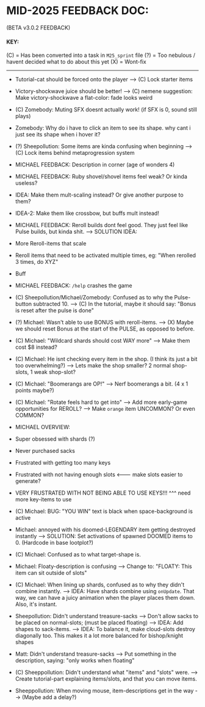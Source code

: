 

# MID-2025 FEEDBACK DOC:
(BETA v3.0.2 FEEDBACK)

#### KEY:
(C) = Has been converted into a task in `M25_sprint` file
(?) = Too nebulous / havent decided what to do about this yet
(X) = Wont-fix

------------------------------------------------------------



- Tutorial-cat should be forced onto the player
--> (C) Lock starter items



- Victory-shockwave juice should be better!
--> (C) nemene suggestion: Make victory-shockwave a flat-color: fade looks weird


- (C) Zomebody: Muting SFX doesnt actually work! (if SFX is 0, sound still plays)


- Zomebody: Why do i have to click an item to see its shape. why cant i just see its shape when i hover it?



- (?) Sheepollution: Some items are kinda confusing when beginning
--> (C) Lock items behind metaprogression system


- MICHAEL FEEDBACK: Description in corner (age of wonders 4)

- MICHAEL FEEDBACK: Ruby shovel/shovel items feel weak? Or kinda useless?
- IDEA: Make them mult-scaling instead? Or give another purpose to them?
- IDEA-2: Make them like crossbow, but buffs mult instead!

- MICHAEL FEEDBACK: Reroll builds dont feel good. 
They just feel like Pulse builds, but kinda shit.
--> SOLUTION IDEA:
- More Reroll-items that scale
- Reroll items that need to be activated multiple times, eg: "When rerolled 3 times, do XYZ"
- Buff


- MICHAEL FEEDBACK: `/help` crashes the game



- (C) Sheepollution/Michael/Zomebody: 
Confused as to why the Pulse-button subtracted 10.
--> (C) In the tutorial, maybe it should say: "Bonus is reset after the pulse is done"


- (?) Michael: Wasn't able to use BONUS with reroll-items.
--> (X) Maybe we should reset Bonus at the start of the PULSE, as opposed to before.



- (C) Michael: "Wildcard shards should cost WAY more"
--> Make them cost $8 instead?


- (C) Michael: He isnt checking every item in the shop.
(I think its just a bit too overwhelming?)
--> Lets make the shop smaller? 2 normal shop-slots, 1 weak shop-slot?


- (C) Michael: "Boomerangs are OP!"
--> Nerf boomerangs a bit. (4 x 1 points maybe?)


- (C) Michael: "Rotate feels hard to get into"
--> Add more early-game opportunities for REROLL?
--> Make `orange` item UNCOMMON? Or even COMMON?



- MICHAEL OVERVIEW: 
- Super obsessed with shards (?)
- Never purchased sacks
- Frustrated with getting too many keys
- Frustrated with not having enough slots <--- make slots easier to generate?
- VERY FRUSTRATED WITH NOT BEING ABLE TO USE KEYS!!!
^^^ need more key-items to use


- (C) Michael: BUG:
"YOU WIN" text is black when space-background is active


- Michael: annoyed with his doomed-LEGENDARY item getting destroyed instantly
--> SOLUTION: Set activations of spawned DOOMED items to 0.
(Hardcode in base lootplot?)


- (C) Michael: 
Confused as to what target-shape is.

- Michael: Floaty-description is confusing
--> Change to: "FLOATY: This item can sit outside of slots"


- (C) Michael: When lining up shards, confused as to why they didn't combine instantly.
--> IDEA: Have shards combine using `onUpdate`. That way, we can have a juicy animation when the player places them down. Also, it's instant.


- Sheepollution: Didn't understand treasure-sacks
--> Don't allow sacks to be placed on normal-slots; (must be placed floating)
--> IDEA: Add shapes to sack-items.
--> IDEA: To balance it, make cloud-slots destroy diagonally too. This makes it a lot more balanced for bishop/knight shapes

- Matt: Didn't understand treasure-sacks
--> Put something in the description, saying: "only works when floating"


- (C) Sheeppollution: Didn't understand what "items" and "slots" were.
--> Create tutorial-part explaining items/slots, and that you can move items.


- Sheeppollution: When moving mouse, item-descriptions get in the way
--> (Maybe add a delay?)


